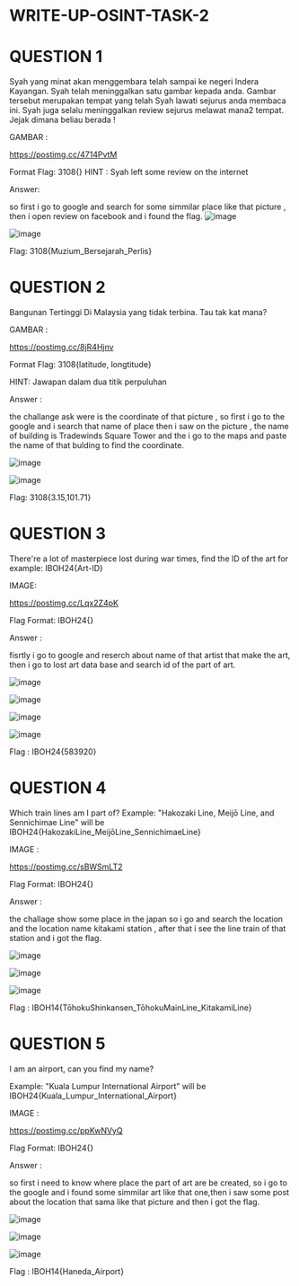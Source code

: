 # WRITE-UP-OSINT-TASK-2
# QUESTION 1
Syah yang minat akan menggembara telah sampai ke negeri Indera Kayangan. Syah telah meninggalkan satu gambar kepada anda. Gambar tersebut merupakan tempat yang telah Syah lawati sejurus anda membaca ini. Syah juga selalu meninggalkan review sejurus melawat mana2 tempat. Jejak dimana beliau berada !

GAMBAR :

https://postimg.cc/4714PvtM


Format Flag: 3108{}
HINT : Syah left some review on the internet 

Answer: 

so first i go to google and search for some simmilar place like that picture , then i open review on facebook and i found the flag.
![image](https://github.com/user-attachments/assets/774e497a-8de2-49e1-99f5-a915334ff7fa)

![image](https://github.com/user-attachments/assets/7abccae6-b8e2-44f7-ba8c-adf9ed9b86ad)

Flag: 3108{Muzium_Bersejarah_Perlis}

# QUESTION 2

Bangunan Tertinggi Di Malaysia yang tidak terbina. Tau tak kat mana?

GAMBAR : 

https://postimg.cc/8jR4Hjnv

Format Flag: 3108{latitude, longtitude}

HINT: Jawapan dalam dua titik perpuluhan

Answer :

the challange ask were is the coordinate of that picture , so first i go to the google and i search that name of place then i saw on the picture , the name of building is Tradewinds Square Tower and the i go to the maps and paste the name of that bulding to find the coordinate.

![image](https://github.com/user-attachments/assets/6512be2c-92be-465c-b5d4-b2274aff13e2)

![image](https://github.com/user-attachments/assets/b48e0555-15d4-42f9-b803-5ff64b65cd9c)

Flag: 3108{3.15,101.71}

# QUESTION 3

There're a lot of masterpiece lost during war times, find the ID of the art for example: IBOH24{Art-ID}

IMAGE:

https://postimg.cc/Lqx2Z4pK

Flag Format: IBOH24{}

Answer : 

fisrtly i go to google and reserch about name of that artist that make the art, then i go to lost art data base and search id of the part of art.

![image](https://github.com/user-attachments/assets/03a56417-79fa-4450-982f-00491c6e64da)

![image](https://github.com/user-attachments/assets/c803a441-3100-4df6-8224-654ac6873cb0)

![image](https://github.com/user-attachments/assets/f262bd40-7bf7-47e3-bb5b-f83ce66dac10)

![image](https://github.com/user-attachments/assets/8ac34a3f-036c-462c-862f-7f49f69db566)


Flag : IBOH24{583920}

# QUESTION 4

Which train lines am I part of? Example: "Hakozaki Line, Meijō Line, and Sennichimae Line" will be IBOH24{HakozakiLine_MeijōLine_SennichimaeLine}

IMAGE :

https://postimg.cc/sBWSmLT2

Flag Format: IBOH24{}

Answer :

the challage show some place in the japan so i go and search the location and the location name kitakami station , after that i see the line train of that station and i got the flag.

![image](https://github.com/user-attachments/assets/f0aff289-2ad0-423e-b3ff-34d80e378fe1)

![image](https://github.com/user-attachments/assets/ff19b54f-a6ee-4ae9-b928-82d095cd902b)

![image](https://github.com/user-attachments/assets/a3785c75-6d1a-48b7-b706-6db890021bb4)

Flag : IBOH14{TōhokuShinkansen_TōhokuMainLine_KitakamiLine}


# QUESTION 5

I am an airport, can you find my name?

Example: "Kuala Lumpur International Airport" will be IBOH24{Kuala_Lumpur_International_Airport}

IMAGE :

https://postimg.cc/ppKwNVyQ

Flag Format: IBOH24{} 

Answer : 

so first i need to know where place the part of art are be created, so i go to the google and i found some simmilar art like that one,then i saw some post about the location that sama like that picture and then i got the flag.


![image](https://github.com/user-attachments/assets/2c4beef7-0eb5-405c-b710-83466611acbb)

![image](https://github.com/user-attachments/assets/8d68f766-c05a-4dcf-8199-fe69254be473)

![image](https://github.com/user-attachments/assets/4f59888d-8a7d-40af-9217-d23be6752e4d)


Flag : IBOH14{Haneda_Airport}




